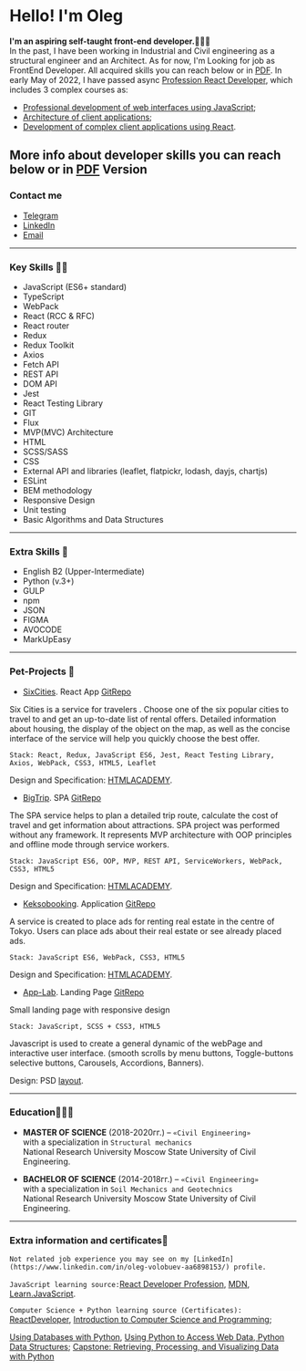 # Hello! I'm Oleg

**I'm an aspiring self-taught front-end developer.🧙🏼‍♂️**  
In the past, I have been working in Industrial and Civil engineering as a structural engineer and an Architect.
As for now, I'm Looking for job as FrontEnd Developer. All acquired skills you can reach below or in [PDF](https://github.com/Insid1/Insid1/blob/master/CV_En.pdf).
In early May of 2022, I have passed async [Profession React Developer](https://htmlacademy.ru/profession/react), which includes 3 complex courses as:

- [Professional development of web interfaces using JavaScript](https://htmlacademy.ru/intensive/javascript);
- [Architecture of client applications](https://htmlacademy.ru/intensive/ecmascript);
- [Development of complex client applications using React](https://htmlacademy.ru/intensive/react).

## More info about developer skills you can reach below or in [PDF](https://github.com/Insid1/Insid1/blob/master/CV_En.pdf) Version

### Contact me

- [Telegram](https://t.me/oleeeeeeeeeeg)
- [LinkedIn](https://www.linkedin.com/in/oleg-volobuev-aa6898153/)
- [Email](mailto:VolobuevBP@ya.ru)

---

### Key Skills 👨‍💻

- JavaScript (ES6+ standard)
- TypeScript
- WebPack
- React (RCC & RFC)
- React router
- Redux
- Redux Toolkit
- Axios
- Fetch API
- REST API
- DOM API
- Jest
- React Testing Library
- GIT
- Flux
- MVP(MVC) Architecture
- HTML
- SCSS/SASS
- CSS
- External API and libraries (leaflet, flatpickr, lodash, dayjs, chartjs)
- ESLint
- BEM methodology
- Responsive Design
- Unit testing
- Basic Algorithms and Data Structures

---

### Extra Skills 🙌

- English B2 (Upper-Intermediate)
- Python (v.3+)
- GULP
- npm
- JSON
- FIGMA
- AVOCODE
- MarkUpEasy

---

### Pet-Projects 🐶

- [SixCities](http://six-cities-gamma.vercel.app/). React App
  [GitRepo](https://github.com/Insid1/Six_Cities)

Six Cities is a service for travelers . Choose one of the six popular cities to travel to and get an up-to-date list of rental offers. Detailed information about housing, the display of the object on the map, as well as the concise interface of the service will help you quickly choose the best offer.

`Stack: React, Redux, JavaScript ES6, Jest, React Testing Library, Axios, WebPack, CSS3, HTML5, Leaflet`

Design and Specification: [HTMLACADEMY](https://htmlacademy.ru/).

- [BigTrip](https://insid1.github.io/Big_Trip/). SPA
  [GitRepo](https://github.com/Insid1/Big_Trip)

The SPA service helps to plan a detailed trip route, calculate the cost of travel and get information about attractions. SPA project was performed without any framework. It represents MVP architecture with OOP principles and offline mode through service workers.

`Stack: JavaScript ES6, OOP, MVP, REST API, ServiceWorkers, WebPack, CSS3, HTML5`

Design and Specification: [HTMLACADEMY](https://htmlacademy.ru/).

- [Keksobooking](https://insid1.github.io/keksoBooking/). Application
  [GitRepo](https://github.com/Insid1/keksoBooking)

A service is created to place ads for renting real estate in the centre of Tokyo. Users can place ads about their real estate or see already placed ads.

`Stack: JavaScript ES6, WebPack, CSS3, HTML5`

Design and Specification: [HTMLACADEMY](https://htmlacademy.ru/).

- [App-Lab](https://insid1.github.io/AppLab_project/). Landing Page [GitRepo](https://github.com/Insid1/AppLab_project)

Small landing page with responsive design

`Stack: JavaScript, SCSS + CSS3, HTML5`

Javascript is used to create a general dynamic of the webPage and interactive user interface. (smooth scrolls by menu buttons, Toggle-buttons selective buttons, Carousels, Accordions, Banners).

Design: PSD [layout](https://dribbble.com/shots/8641810-Freebie-App-landing-page).

---

### Education🧑🏼‍⚖️

- **MASTER OF SCIENCE** (2018-2020гг.) – `«Civil Engineering»`  
  with a specialization in `Structural mechanics`  
  National Research University Moscow State University of Civil Engineering.

- **BACHELOR OF SCIENCE** (2014-2018гг.) – `«Civil Engineering»`  
  with a specialization in `Soil Mechanics and Geotechnics`  
  National Research University Moscow State University of Civil Engineering.

---

### Extra information and certificates📖

`Not related job experience you may see on my [LinkedIn](https://www.linkedin.com/in/oleg-volobuev-aa6898153/) profile.`

`JavaScript learning source:`[React Developer Profession](https://htmlacademy.ru/profession/react), [MDN](https://developer.mozilla.org/ru/), [Learn.JavaScript](https://learn.javascript.ru/).

`Computer Science + Python learning source (Certificates):`
[ReactDeveloper](https://htmlacademy.ru/profile/id1954459),
[Introduction to Computer Science and Programming](https://courses.edx.org/certificates/73e17081e08e49d598fce4b9b58fa032);

[Using Databases with Python](https://coursera.org/share/3a83d44e866bd8e499dba03024b1117f), [Using Python to Access Web Data, Python Data Structures](https://www.coursera.org/learn/python-network-data); [Capstone: Retrieving, Processing, and Visualizing Data with Python](https://coursera.org/share/0d162f33e0b5a0c3cff9c23fa3c62b38)
